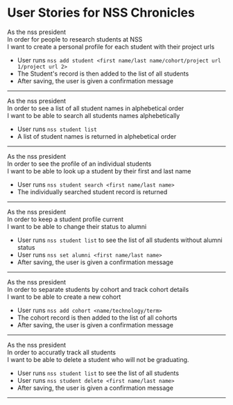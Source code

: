 User Stories for NSS Chronicles
==============================

As the nss president<br />
In order for people to research students at NSS</br>
I want to create a personal profile for each student with their project urls

  - User runs `nss add student <first name/last name/cohort/project url 1/project url 2>`
  - The Student's record is then added to the list of all students
  - After saving, the user is given a confirmation message

<hr />

As the nss president<br />
In order to see a list of all student names in alphebetical order<br />
I want to be able to search all students names alphebetically

  - User runs `nss student list`
  - A list of student names is returned in alphebetical order

<hr />

As the nss president<br />
In order to see the profile of an individual students<br />
I want to be able to look up a student by their first and last name

  - User runs `nss student search <first name/last name>`
  - The individually searched student record is returned

<hr />

As the nss president<br />
In order to keep a student profile current<br />
I want to be able to change their status to alumni

  - User runs `nss student list` to see the list of all students without alumni status
  - User runs `nss set alumni <first name/last name>`
  - After saving, the user is given a confirmation message

<hr />

As the nss president<br />
In order to separate students by cohort and track cohort details<br />
I want to be able to create a new cohort

  - User runs `nss add cohort <name/technology/term>`
  - The cohort record is then added to the list of all cohorts
  - After saving, the user is given a confirmation message

<hr />

As the nss president<br />
In order to accuratly track all students<br />
I want to be able to delete a student who will not be graduating.

  - User runs `nss student list` to see the list of all students
  - User runs `nss student delete <first name/last name>`
  - After saving, the user is given a confirmation message

<hr />
